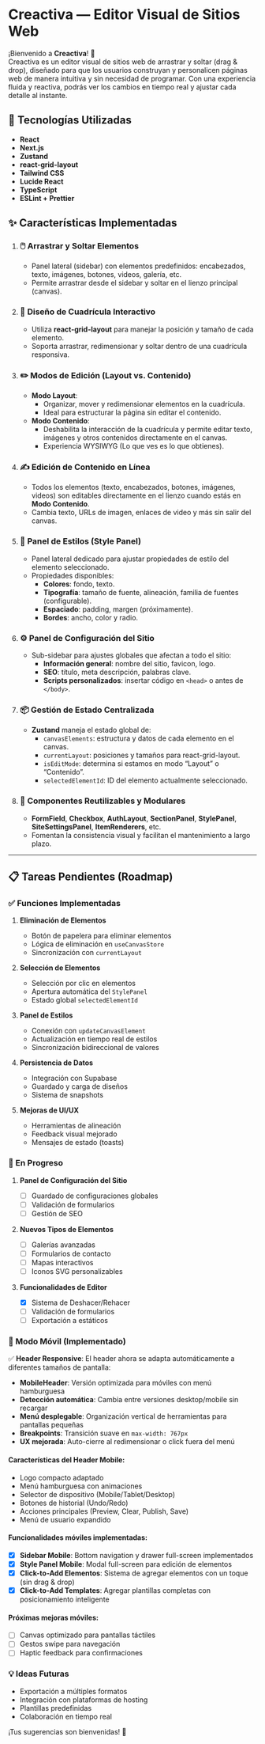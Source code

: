 # Creactiva — Editor Visual de Sitios Web

¡Bienvenido a **Creactiva**! 🎉  
Creactiva es un editor visual de sitios web de arrastrar y soltar (drag & drop), diseñado para que los usuarios construyan y personalicen páginas web de manera intuitiva y sin necesidad de programar. Con una experiencia fluida y reactiva, podrás ver los cambios en tiempo real y ajustar cada detalle al instante.

## 🚀 Tecnologías Utilizadas

- **React**
- **Next.js**
- **Zustand**
- **react-grid-layout**
- **Tailwind CSS**
- **Lucide React**
- **TypeScript**
- **ESLint + Prettier**

## ✨ Características Implementadas

1. ### 🖱️ Arrastrar y Soltar Elementos

   - Panel lateral (sidebar) con elementos predefinidos: encabezados, texto, imágenes, botones, videos, galería, etc.
   - Permite arrastrar desde el sidebar y soltar en el lienzo principal (canvas).

2. ### 📐 Diseño de Cuadrícula Interactivo

   - Utiliza **react-grid-layout** para manejar la posición y tamaño de cada elemento.
   - Soporta arrastrar, redimensionar y soltar dentro de una cuadrícula responsiva.

3. ### ✏️ Modos de Edición (Layout vs. Contenido)

   - **Modo Layout**:
     - Organizar, mover y redimensionar elementos en la cuadrícula.
     - Ideal para estructurar la página sin editar el contenido.
   - **Modo Contenido**:
     - Deshabilita la interacción de la cuadrícula y permite editar texto, imágenes y otros contenidos directamente en el canvas.
     - Experiencia WYSIWYG (Lo que ves es lo que obtienes).

4. ### ✍️ Edición de Contenido en Línea

   - Todos los elementos (texto, encabezados, botones, imágenes, videos) son editables directamente en el lienzo cuando estás en **Modo Contenido**.
   - Cambia texto, URLs de imagen, enlaces de video y más sin salir del canvas.

5. ### 🎨 Panel de Estilos (Style Panel)

   - Panel lateral dedicado para ajustar propiedades de estilo del elemento seleccionado.
   - Propiedades disponibles:
     - **Colores**: fondo, texto.
     - **Tipografía**: tamaño de fuente, alineación, familia de fuentes (configurable).
     - **Espaciado**: padding, margen (próximamente).
     - **Bordes**: ancho, color y radio.

6. ### ⚙️ Panel de Configuración del Sitio

   - Sub-sidebar para ajustes globales que afectan a todo el sitio:
     - **Información general**: nombre del sitio, favicon, logo.
     - **SEO**: título, meta descripción, palabras clave.
     - **Scripts personalizados**: insertar código en `<head>` o antes de `</body>`.

7. ### 📦 Gestión de Estado Centralizada

   - **Zustand** maneja el estado global de:
     - `canvasElements`: estructura y datos de cada elemento en el canvas.
     - `currentLayout`: posiciones y tamaños para react-grid-layout.
     - `isEditMode`: determina si estamos en modo “Layout” o “Contenido”.
     - `selectedElementId`: ID del elemento actualmente seleccionado.

8. ### 🧩 Componentes Reutilizables y Modulares
   - **FormField**, **Checkbox**, **AuthLayout**, **SectionPanel**, **StylePanel**, **SiteSettingsPanel**, **ItemRenderers**, etc.
   - Fomentan la consistencia visual y facilitan el mantenimiento a largo plazo.

---

## 📋 Tareas Pendientes (Roadmap)

### ✅ Funciones Implementadas

1. **Eliminación de Elementos**

   - Botón de papelera para eliminar elementos
   - Lógica de eliminación en `useCanvasStore`
   - Sincronización con `currentLayout`

2. **Selección de Elementos**

   - Selección por clic en elementos
   - Apertura automática del `StylePanel`
   - Estado global `selectedElementId`

3. **Panel de Estilos**

   - Conexión con `updateCanvasElement`
   - Actualización en tiempo real de estilos
   - Sincronización bidireccional de valores

4. **Persistencia de Datos**

   - Integración con Supabase
   - Guardado y carga de diseños
   - Sistema de snapshots

5. **Mejoras de UI/UX**
   - Herramientas de alineación
   - Feedback visual mejorado
   - Mensajes de estado (toasts)

### 🚧 En Progreso

1. **Panel de Configuración del Sitio**

   - [ ] Guardado de configuraciones globales
   - [ ] Validación de formularios
   - [ ] Gestión de SEO

2. **Nuevos Tipos de Elementos**

   - [ ] Galerías avanzadas
   - [ ] Formularios de contacto
   - [ ] Mapas interactivos
   - [ ] Iconos SVG personalizables

3. **Funcionalidades de Editor**
   - [x] Sistema de Deshacer/Rehacer
   - [ ] Validación de formularios
   - [ ] Exportación a estáticos

### 📱 Modo Móvil (Implementado)

✅ **Header Responsive**: El header ahora se adapta automáticamente a diferentes tamaños de pantalla:

- **MobileHeader**: Versión optimizada para móviles con menú hamburguesa
- **Detección automática**: Cambia entre versiones desktop/mobile sin recargar
- **Menú desplegable**: Organización vertical de herramientas para pantallas pequeñas
- **Breakpoints**: Transición suave en `max-width: 767px`
- **UX mejorada**: Auto-cierre al redimensionar o click fuera del menú

#### Características del Header Mobile:
- Logo compacto adaptado
- Menú hamburguesa con animaciones
- Selector de dispositivo (Mobile/Tablet/Desktop)
- Botones de historial (Undo/Redo)
- Acciones principales (Preview, Clear, Publish, Save)
- Menú de usuario expandido

#### Funcionalidades móviles implementadas:
- [x] **Sidebar Mobile**: Bottom navigation y drawer full-screen implementados
- [x] **Style Panel Mobile**: Modal full-screen para edición de elementos
- [x] **Click-to-Add Elementos**: Sistema de agregar elementos con un toque (sin drag & drop)
- [x] **Click-to-Add Templates**: Agregar plantillas completas con posicionamiento inteligente

#### Próximas mejoras móviles:
- [ ] Canvas optimizado para pantallas táctiles
- [ ] Gestos swipe para navegación
- [ ] Haptic feedback para confirmaciones

### 💡 Ideas Futuras

- Exportación a múltiples formatos
- Integración con plataformas de hosting
- Plantillas predefinidas
- Colaboración en tiempo real

¡Tus sugerencias son bienvenidas! 🙌
